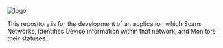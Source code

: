 ![logo](https://user-images.githubusercontent.com/65478895/161662836-0db52984-015e-42ec-9ff6-b8f20681207d.png)

This repository is for the development of an application which Scans Networks, Identifies Device information within that network, and Monitors their statuses..

